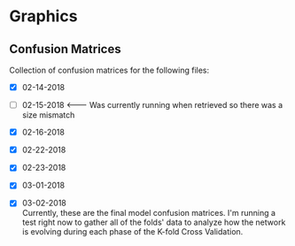 # Graphics

## Confusion Matrices
Collection of confusion matrices for the following files:  
* [x] 02-14-2018  
* [ ] 02-15-2018 <--- Was currently running when retrieved so there was a size mismatch  
* [x] 02-16-2018  
* [x] 02-22-2018  
* [x] 02-23-2018  
* [x] 03-01-2018  
* [x] 03-02-2018  
Currently, these are the final model confusion matrices. I'm running a test right now to gather all of the folds' data to analyze how the network is evolving during each phase of the K-fold Cross Validation.


